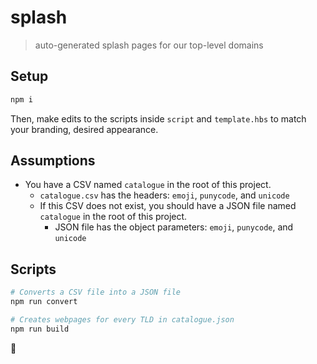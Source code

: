 # splash

> auto-generated splash pages for our top-level domains



## Setup

```sh
npm i
```

Then, make edits to the scripts inside `script` and `template.hbs` to match your branding, desired appearance.



## Assumptions

- You have a CSV named `catalogue` in the root of this project.
  - `catalogue.csv` has the headers: `emoji`, `punycode`, and `unicode`
  - If this CSV does not exist, you should have a JSON file named `catalogue` in the root of this project.
    - JSON file has the object parameters: `emoji`, `punycode`, and `unicode`



## Scripts

```sh
# Converts a CSV file into a JSON file
npm run convert

# Creates webpages for every TLD in catalogue.json
npm run build
```



🤝
